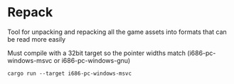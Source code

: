 # Repack

Tool for unpacking and repacking all the game assets into formats that
can be read more easily

Must compile with a 32bit target so the pointer widths match (i686-pc-windows-msvc or i686-pc-windows-gnu)

```
cargo run --target i686-pc-windows-msvc
```